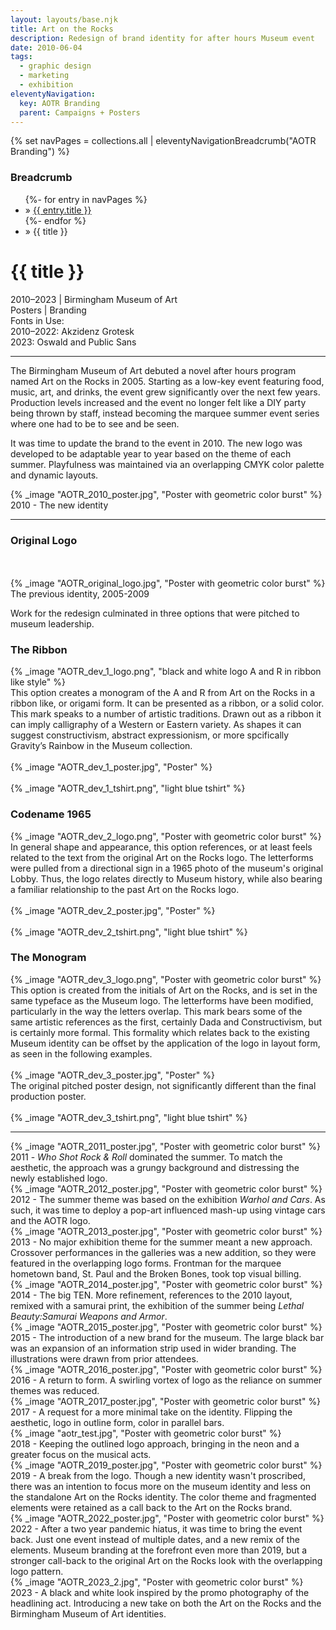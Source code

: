 ```yaml
---
layout: layouts/base.njk
title: Art on the Rocks
description: Redesign of brand identity for after hours Museum event
date: 2010-06-04
tags:
  - graphic design
  - marketing
  - exhibition
eleventyNavigation:
  key: AOTR Branding
  parent: Campaigns + Posters
---
```

{% set navPages = collections.all | eleventyNavigationBreadcrumb("AOTR Branding") %}
<div class="breadcrumb">
    <h3 class="visually-hidden">Breadcrumb</h3>
	<ul class="nav">
            {%- for entry in navPages %}
		<li class="nav-item"{% if entry.url == page.url %} class="active-breadcrumb"{% endif %}> » <a href="{{ entry.url }}">{{ entry.title }}</a></li>
  	    	{%- endfor %}
	    <li class="nav-item"><active-breadcrumb>» {{ title }}</active-breadcrumb></li>
	</ul>
</div>
<div class="container">
	<div class="row"></div>
	<div class="row">
		<div class="col">
			<h1>{{ title }}</h1>
			<figcaption>2010–2023 | Birmingham Museum of Art</figcaption>
			<figcaption>Posters | Branding</br>Fonts in Use:</figcaption>
			<figcaption>2010–2022: Akzidenz Grotesk</br>2023: Oswald and Public Sans</figcaption>
			<hr>
			<p>The Birmingham Museum of Art debuted a novel after hours program named Art on the Rocks in 2005. Starting as a low-key event featuring food, music, art, and drinks, the event grew significantly over the next few years. Production levels increased and the event no longer felt like a DIY party being thrown by staff, instead becoming the marquee summer event series where one had to be to see and be seen.</p>
			<p>It was time to update the brand to the event in 2010. The new logo was developed to be adaptable year to year based on the theme of each summer. Playfulness was maintained via an overlapping CMYK color palette and dynamic layouts.</p> 
		</div>
        <div class="col-1 col-1-md col-1-lg"></div>
		<div class="col">
				{% _image "AOTR_2010_poster.jpg", "Poster with geometric color burst" %}
				<figcaption>2010 - The new identity</figcaption>
		</div>
		<div class="col-1 col-1-md col-1-lg"></div>
	</div>
	<hr>
	<div class="row">
    <div class="col-1 col-1-md col-1-lg"></div>
	<div class="col-12 col-12-md col-4-lg">
	<h3>Original Logo</h3>
		</br></br>
		{% _image "AOTR_original_logo.jpg", "Poster with geometric color burst" %}
		<figcaption>The previous identity, 2005-2009</figcaption>
		<p>Work for the redesign culminated in three options that were pitched to museum leadership.</P>
	</div>
	<div class="col">
	<h3>The Ribbon</h3>
		{% _image "AOTR_dev_1_logo.png", "black and white logo A and R in ribbon like style" %}
		<figcaption>This option creates a monogram of the A and R from Art on the Rocks in a ribbon like, or origami form. It can be presented as a ribbon, or a solid color. This mark speaks to a number of artistic traditions. Drawn out as a ribbon it can imply calligraphy of a Western or Eastern variety. As shapes it can suggest constructivism, abstract expressionism, or more spcifically Gravity’s Rainbow in the Museum collection.</figcaption>
		</br>
		{% _image "AOTR_dev_1_poster.jpg", "Poster" %}
		<figcaption></figcaption>
		</br>
		{% _image "AOTR_dev_1_tshirt.png", "light blue tshirt" %}
		<figcaption></figcaption>
	</div>
	<div class="col">
		<h3>Codename 1965</h3>
		{% _image "AOTR_dev_2_logo.png", "Poster with geometric color burst" %}
		<figcaption>In general shape and appearance, this option references, or at least feels related to the text from the original Art on the Rocks logo. The letterforms were pulled from a directional sign in a 1965 photo of the museum's original Lobby. Thus, the logo relates directly to Museum history, while also bearing a familiar relationship to the past Art on the Rocks logo.</figcaption>
		</br>
		{% _image "AOTR_dev_2_poster.jpg", "Poster" %}
		<figcaption></figcaption>
		</br>
		{% _image "AOTR_dev_2_tshirt.png", "light blue tshirt" %}
		<figcaption></figcaption>
	</div>
	<div class="col">
		<h3>The Monogram</h3>
		{% _image "AOTR_dev_3_logo.png", "Poster with geometric color burst" %}
		<figcaption>This option is created from the initials of Art on the Rocks, and is set in the same typeface as the Museum logo. The letterforms have been modified, particularly in the way the letters overlap. This mark bears some of the same artistic references as the first, certainly Dada and Constructivism, but is certainly more formal. This formality which relates back to the existing Museum identity can be offset by the application of the logo in layout form, as seen in the following examples.</figcaption>
		</br>
		{% _image "AOTR_dev_3_poster.jpg", "Poster" %}
		<figcaption>The original pitched poster design, not significantly different than the final production poster.</figcaption>
		</br>
		{% _image "AOTR_dev_3_tshirt.png", "light blue tshirt" %}
		<figcaption></figcaption>
	</div>
    <div class="col-1 col-1-md col-1-lg"></div>
	</div>
	<hr>
	<div class="row">
		<div class="col-1 col-1-md col-1-lg"></div>
		<div class="col">
				{% _image "AOTR_2011_poster.jpg", "Poster with geometric color burst" %}
				<figcaption>2011 - <em>Who Shot Rock & Roll</em> dominated the summer. To match the aesthetic, the approach was a grungy background and distressing the newly established logo.</figcaption>
		</div>
		<div class="col">
				{% _image "AOTR_2012_poster.jpg", "Poster with geometric color burst" %}
			<figcaption>2012 - The summer theme was based on the exhibition <em>Warhol and Cars</em>. As such, it was time to deploy a pop-art influenced mash-up using vintage cars and the AOTR logo.</figcaption>
		</div>
    	<div class="col">
				{% _image "AOTR_2013_poster.jpg", "Poster with geometric color burst" %}
			<figcaption>2013 - No major exhibition theme for the summer meant a new approach. Crossover performances in the galleries was a new addition, so they were featured in the overlapping logo forms. Frontman for the marquee hometown band, St. Paul and the Broken Bones, took top visual billing.</figcaption>
		</div>
		<div class="col-1 col-1-md col-1-lg"></div>
  	</div>
	<div class="row">
		<div class="col-1 col-1-md col-1-lg"></div>
		<div class="col">
				{% _image "AOTR_2014_poster.jpg", "Poster with geometric color burst" %}
				<figcaption>2014 - The big TEN. More refinement, references to the 2010 layout, remixed with a samurai print, the exhibition of the summer being <em>Lethal Beauty:Samurai Weapons and Armor</em>. </figcaption>
		</div>
		<div class="col">
				{% _image "AOTR_2015_poster.jpg", "Poster with geometric color burst" %}
			<figcaption>2015 - The introduction of a new brand for the museum. The large black bar was an expansion of an information strip used in wider branding. The illustrations were drawn from prior attendees.</figcaption>
		</div>
    	<div class="col">
				{% _image "AOTR_2016_poster.jpg", "Poster with geometric color burst" %}
			<figcaption>2016 - A return to form. A swirling vortex of logo as the reliance on summer themes was reduced.</figcaption>
		</div>
		<div class="col-1 col-1-md col-1-lg"></div>
  	</div>
	<div class="row">
		<div class="col-1 col-1-md col-1-lg"></div>
		<div class="col">
				{% _image "AOTR_2017_poster.jpg", "Poster with geometric color burst" %}
				<figcaption>2017 - A request for a more minimal take on the identity. Flipping the aesthetic, logo in outline form, color in parallel bars.</figcaption>
		</div>
		<div class="col">
				{% _image "aotr_test.jpg", "Poster with geometric color burst" %}
			<figcaption>2018 - Keeping the outlined logo approach, bringing in the neon and a greater focus on the musical acts.</figcaption>
		</div>
    	<div class="col">
				{% _image "AOTR_2019_poster.jpg", "Poster with geometric color burst" %}
			<figcaption>2019 - A break from the logo. Though a new identity wasn't proscribed, there was an intention to focus more on the museum identity and less on the standalone Art on the Rocks identity. The color theme and fragmented elements were retained as a call back to the Art on the Rocks brand.</figcaption>
		</div>
		<div class="col-1 col-1-md col-1-lg"></div>
  	</div>
	<div class="row">
		<div class="col-1 col-1-md col-1-lg"></div>
		<div class="col">
				{% _image "AOTR_2022_poster.jpg", "Poster with geometric color burst" %}
				<figcaption>2022 - After a two year pandemic hiatus, it was time to bring the event back. Just one event instead of multiple dates, and a new remix of the elements. Museum branding at the forefront even more than 2019, but a stronger call-back to the original Art on the Rocks look with the overlapping logo pattern.</figcaption>
		</div>
		<div class="col">
				{% _image "AOTR_2023_2.jpg", "Poster with geometric color burst" %}
				<figcaption>2023 - A black and white look inspired by the promo photography of the headlining act. Introducing a new take on both the Art on the Rocks and the Birmingham Museum of Art identities.</figcaption>
		</div>
    	<div class="col"></div>
		<div class="col-1 col-1-md col-1-lg"></div>		
	</div>
  	</div>
